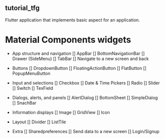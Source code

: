 ## tutorial_tfg

Flutter application that implements basic aspect for an application.


# Material Components widgets
   * App structure and navigation
      [] AppBar
      [] BottomNavigationBar
      [] Drawer (SideMenu)
      [] TabBar
      [] Navigate to a new screen and back
  
   * Buttons
      [] DropdownButton
      [] FloatingActionButton
      [] FlatButton
      [] PopupMenuButton

   * Input and selections
      [] Checkbox
      [] Date & Time Pickers
      [] Radio
      [] Slider
      [] Switch
      [] TexField
      
   * Dialogs, alerts, and panels
	    [] AlertDialog
      [] BottomSheet
      [] SimpleDialog
      [] SnachBar

   * Information displays
      [] Image
      [] GridView
      [] Icon

   * Layout
      [] Divider
      [] ListTile

   * Extra
      [] Sharedpreferences
      [] Send data to a new screen
      [] Login/Signup
